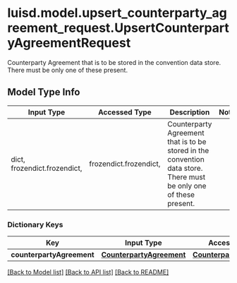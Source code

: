# luisd.model.upsert_counterparty_agreement_request.UpsertCounterpartyAgreementRequest

Counterparty Agreement that is to be stored in the convention data store.  There must be only one of these present.

## Model Type Info
Input Type | Accessed Type | Description | Notes
------------ | ------------- | ------------- | -------------
dict, frozendict.frozendict,  | frozendict.frozendict,  | Counterparty Agreement that is to be stored in the convention data store.  There must be only one of these present. | 

### Dictionary Keys
Key | Input Type | Accessed Type | Description | Notes
------------ | ------------- | ------------- | ------------- | -------------
**counterpartyAgreement** | [**CounterpartyAgreement**](CounterpartyAgreement.md) | [**CounterpartyAgreement**](CounterpartyAgreement.md) |  | 

[[Back to Model list]](../../README.md#documentation-for-models) [[Back to API list]](../../README.md#documentation-for-api-endpoints) [[Back to README]](../../README.md)

